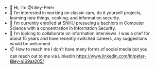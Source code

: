 - 👋 Hi, I’m @Lilley-Peter
- 👀 I’m interested in working on classic cars, do it yourself projects, learning new things, cooking, and information security.
- 🌱 I’m currently enrolled at SNHU presueing a bachlors in Computer Science with a concentration in Information Security.
- 💞️ I’m looking to collaborate on information interviews. I was a chef for about 15 years and have recently switched careers, any suggestions would be welcomed. 
- 📫 How to reach me I don't have many forms of social media but you can reach out to me via LinkedIn 
https://www.linkedin.com/in/peter-lilley-a169aa205/

<!---
Lilley-Peter/Lilley-Peter is a ✨ special ✨ repository because its `README.md` (this file) appears on your GitHub profile.
You can click the Preview link to take a look at your changes.
--->
